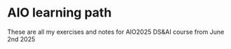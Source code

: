 # AIO learning path
These are all my exercises and notes for AIO2025 DS&AI course from June 2nd 2025
